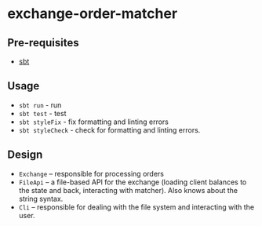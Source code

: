 # exchange-order-matcher

## Pre-requisites

- [sbt](https://www.scala-sbt.org/)

## Usage

- `sbt run` - run
- `sbt test` - test
- `sbt styleFix` - fix formatting and linting errors
- `sbt styleCheck` - check for formatting and linting errors.

## Design

- `Exchange` – responsible for processing orders
- `FileApi` – a file-based API for the exchange
  (loading client balances to the state and back, interacting with matcher). Also knows about the string syntax.
- `Cli` – responsible for dealing with the file system and interacting with the user.
